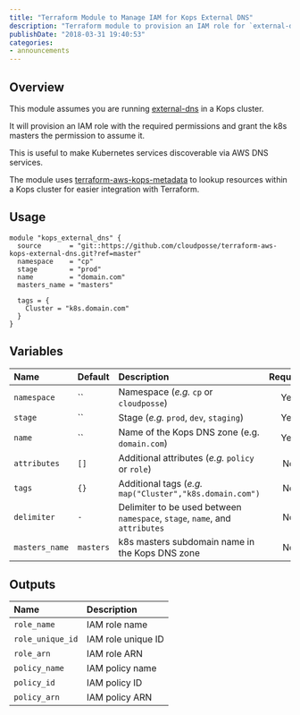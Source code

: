 ```yaml
---
title: "Terraform Module to Manage IAM for Kops External DNS"
description: "Terraform module to provision an IAM role for `external-dns` running in a Kops cluster, and attach an IAM policy to the role with permissions to modify Route53 recordsets."
publishDate: "2018-03-31 19:40:53"
categories:
- announcements
---
```



## Overview

This module assumes you are running [external-dns](https://github.com/kubernetes-incubator/external-dns) in a Kops cluster.

It will provision an IAM role with the required permissions and grant the k8s masters the permission to assume it.

This is useful to make Kubernetes services discoverable via AWS DNS services.

The module uses [terraform-aws-kops-metadata](https://github.com/cloudposse/terraform-aws-kops-metadata) to lookup resources within a Kops cluster for easier integration with Terraform.


## Usage

```hcl
module "kops_external_dns" {
  source       = "git::https://github.com/cloudposse/terraform-aws-kops-external-dns.git?ref=master"
  namespace    = "cp"
  stage        = "prod"
  name         = "domain.com"
  masters_name = "masters"

  tags = {
    Cluster = "k8s.domain.com"
  }
}
```


## Variables

|  Name              |  Default     |  Description                                                                     | Required |
|:-------------------|:-------------|:---------------------------------------------------------------------------------|:--------:|
| `namespace`        | ``           | Namespace (_e.g._ `cp` or `cloudposse`)                                          | Yes      |
| `stage`            | ``           | Stage (_e.g._ `prod`, `dev`, `staging`)                                          | Yes      |
| `name`             | ``           | Name of the Kops DNS zone (e.g. `domain.com`)                                    | Yes      |
| `attributes`       | `[]`         | Additional attributes (_e.g._ `policy` or `role`)                                | No       |
| `tags`             | `{}`         | Additional tags  (_e.g._ `map("Cluster","k8s.domain.com")`                       | No       |
| `delimiter`        | `-`          | Delimiter to be used between `namespace`, `stage`, `name`, and `attributes`      | No       |
| `masters_name`     | `masters`    | k8s masters subdomain name in the Kops DNS zone                                  | No       |


## Outputs

| Name               | Description          |
|:-------------------|:---------------------|
| `role_name`        | IAM role name        |
| `role_unique_id`   | IAM role unique ID   |
| `role_arn`         | IAM role ARN         |
| `policy_name`      | IAM policy name      |
| `policy_id`        | IAM policy ID        |
| `policy_arn`       | IAM policy ARN       |

